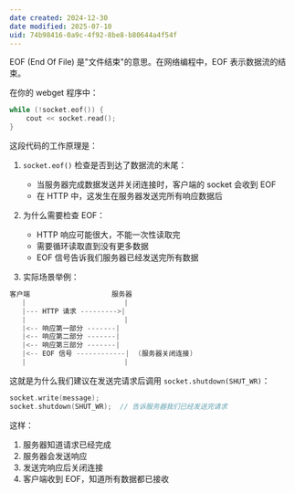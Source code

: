 ```yaml
---
date created: 2024-12-30
date modified: 2025-07-10
uid: 74b98416-0a9c-4f92-8be8-b80644a4f54f
---
```


EOF (End Of File) 是"文件结束"的意思。在网络编程中，EOF 表示数据流的结束。

在你的 webget 程序中：

```cpp
while (!socket.eof()) {
    cout << socket.read();
}
```

这段代码的工作原理是：

1. `socket.eof()` 检查是否到达了数据流的末尾：
   - 当服务器完成数据发送并关闭连接时，客户端的 socket 会收到 EOF
   - 在 HTTP 中，这发生在服务器发送完所有响应数据后

2. 为什么需要检查 EOF：
   - HTTP 响应可能很大，不能一次性读取完
   - 需要循环读取直到没有更多数据
   - EOF 信号告诉我们服务器已经发送完所有数据

3. 实际场景举例：

```Java
客户端                    服务器
   |                        |
   |--- HTTP 请求 --------->|
   |                        |
   |<-- 响应第一部分 -------|
   |<-- 响应第二部分 -------|
   |<-- 响应第三部分 -------|
   |<-- EOF 信号 ------------|  (服务器关闭连接)
   |                        |
```

这就是为什么我们建议在发送完请求后调用 `socket.shutdown(SHUT_WR)`：

```cpp
socket.write(message);
socket.shutdown(SHUT_WR);  // 告诉服务器我们已经发送完请求
```

这样：

1. 服务器知道请求已经完成
2. 服务器会发送响应
3. 发送完响应后关闭连接
4. 客户端收到 EOF，知道所有数据都已接收
